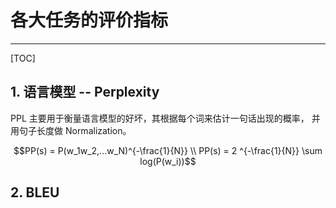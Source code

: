 # 各大任务的评价指标

---

[TOC]

## 1. 语言模型 -- Perplexity

PPL 主要用于衡量语言模型的好坏，其根据每个词来估计一句话出现的概率， 并用句子长度做 Normalization。
```math
PP(s) = P(w_1w_2,...w_N)^{-\frac{1}{N}} \\
PP(s) = 2 ^{-\frac{1}{N}} \sum log(P(w_i))
```


## 2. BLEU


